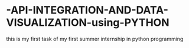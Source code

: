 # -API-INTEGRATION-AND-DATA-VISUALIZATION-using-PYTHON
this is my first task of my first summer internship in python programming 
